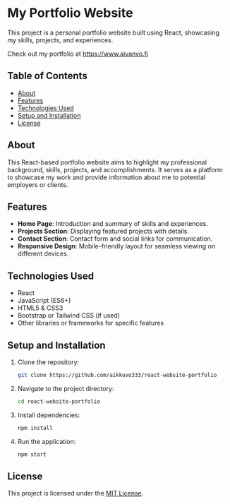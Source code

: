 # My Portfolio Website

This project is a personal portfolio website built using React, showcasing my skills, projects, and experiences.

Check out my portfolio at https://www.aivanvo.fi 

## Table of Contents

- [About](#about)
- [Features](#features)
- [Technologies Used](#technologies-used)
- [Setup and Installation](#setup-and-installation)
- [License](#license)

## About

This React-based portfolio website aims to highlight my professional background, skills, projects, and accomplishments. It serves as a platform to showcase my work and provide information about me to potential employers or clients.

## Features

- **Home Page**: Introduction and summary of skills and experiences.
- **Projects Section**: Displaying featured projects with details.
- **Contact Section**: Contact form and social links for communication.
- **Responsive Design**: Mobile-friendly layout for seamless viewing on different devices.

## Technologies Used

- React
- JavaScript (ES6+)
- HTML5 & CSS3
- Bootstrap or Tailwind CSS (if used)
- Other libraries or frameworks for specific features

## Setup and Installation

1. Clone the repository:

   ```bash
   git clone https://github.com/aikkuvo333/react-website-portfolio
   ```

2. Navigate to the project directory:

   ```bash
   cd react-website-portfolio
   ```

3. Install dependencies:

   ```bash
   npm install
   ```

4. Run the application:

   ```bash
   npm start
   ```

## License

This project is licensed under the [MIT License](LICENSE).
